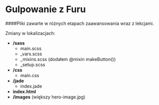 # Gulpowanie z Furu
####Pliki zawarte w różnych etapach zaawansowania wraz z lekcjami.

Zmiany w lokalizacjach:
* **/sass**
  * main.scss
  * _vars.scss
  * _mixins.scss (dodałem @mixin makeButton())
  * _setup.scss
* **/css**
  * main.css
* **/jade**
  * index.jade
* **index.html**
* **/images** (większy hero-image.jpg)
